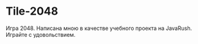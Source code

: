 # Tile-2048
Игра 2048. Написана мною в качестве учебного проекта на JavaRush. Играйте с удовольствием.
